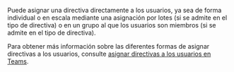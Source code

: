 Puede asignar una directiva directamente a los usuarios, ya sea de forma individual o en escala mediante una asignación por lotes (si se admite en el tipo de directiva) o en un grupo al que los usuarios son miembros (si se admite en el tipo de directiva). 

Para obtener más información sobre las diferentes formas de asignar directivas a los usuarios, consulte [asignar directivas a los usuarios en Teams](../assign-policies.md).